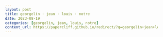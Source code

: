 ```yaml
---
layout: post
title: georgelin · jean · louis · notre
date: 2023-08-19
categories: [georgelin, jean, louis, notre]
content_url: https://papercliff.github.io/redirect/?q=georgelin+jean+louis+notre&tbs=cdr:1,cd_min:8/18/2023,cd_max:8/20/2023
---
```

